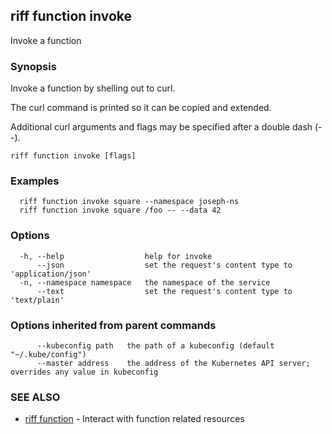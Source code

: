 ## riff function invoke

Invoke a function

### Synopsis

Invoke a function by shelling out to curl.

The curl command is printed so it can be copied and extended.

Additional curl arguments and flags may be specified after a double dash (--).

```
riff function invoke [flags]
```

### Examples

```
  riff function invoke square --namespace joseph-ns
  riff function invoke square /foo -- --data 42
```

### Options

```
  -h, --help                  help for invoke
      --json                  set the request's content type to 'application/json'
  -n, --namespace namespace   the namespace of the service
      --text                  set the request's content type to 'text/plain'
```

### Options inherited from parent commands

```
      --kubeconfig path   the path of a kubeconfig (default "~/.kube/config")
      --master address    the address of the Kubernetes API server; overrides any value in kubeconfig
```

### SEE ALSO

* [riff function](riff_function.md)	 - Interact with function related resources

